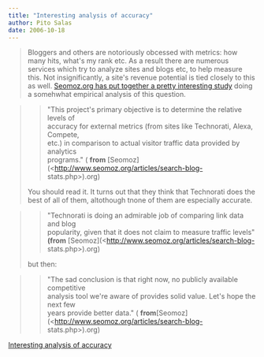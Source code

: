 ```yaml
---
title: "Interesting analysis of accuracy"
author: Pito Salas
date: 2006-10-18
---
```



>
> Bloggers and others are notoriously  obcessed with metrics: how many hits,
> what's my rank etc. As a result there are numerous services which try to
> analyze sites and blogs etc, to help measure this. Not insignificantly, a
> site's revenue potential is tied closely to this as well.  [Seomoz.org has
> put together a pretty interesting
> study](<http://www.seomoz.org/articles/search-blog-stats.php>) doing a
> somehwhat empirical analysis of this question.
>

>> "This project's primary objective is to determine the relative levels of  
>  accuracy for external metrics (from sites like Technorati, Alexa, Compete,  
>  etc.) in comparison to actual visitor traffic data provided by analytics  
>  programs." ( **from** [Seomoz](<http://www.seomoz.org/articles/search-blog-
> stats.php>).org)
>
> You should read it.  It turns out that they think that Technorati does the
> best of all of them, altothough tnone of them are especially accurate.
>

>> "Technorati is doing an admirable job of comparing link data and blog  
>  popularity, given that it does not claim to measure traffic levels"
> **(from** [Seomoz](<http://www.seomoz.org/articles/search-blog-
> stats.php>).org)
>
> but then:
>

>> "The sad conclusion is that right now, no publicly available competitive  
>  analysis tool we're aware of provides solid value. Let's hope the next few  
>  years provide better data." (
> **from**[Seomoz](<http://www.seomoz.org/articles/search-blog-
> stats.php>).org)


[Interesting analysis of accuracy](None)
